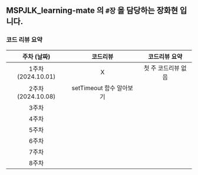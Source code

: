 ## MSPJLK_learning-mate 의 `#장` 을 담당하는 장화현 입니다.

### 코드 리뷰 요약

|    주차 (날짜)     |         코드리뷰         |    코드리뷰 요약    |
| :----------------: | :----------------------: | :-----------------: |
| 1주차 (2024.10.01) |            X             | 첫 주 코드리뷰 없음 |
| 2주차 (2024.10.08) | setTimeout 함수 알아보기 |
|       3주차        |                          |                     |
|       4주차        |                          |                     |
|       5주차        |                          |                     |
|       6주차        |                          |                     |
|       7주차        |                          |                     |
|       8주차        |                          |                     |
